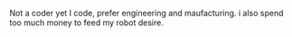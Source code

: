 Not a coder yet I code, prefer engineering and maufacturing. i also spend too much money to feed my robot desire.

<!---
judson-r/judson-r is a ✨ special ✨ repository because its `README.md` (this file) appears on your GitHub profile.
You can click the Preview link to take a look at your changes.
--->
